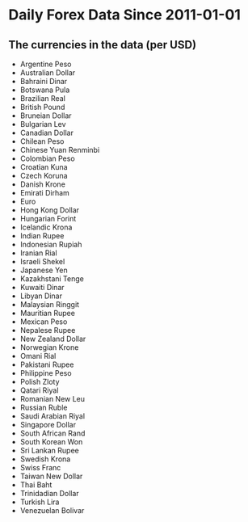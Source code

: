 # Daily Forex Data Since 2011-01-01

## The currencies in the data (per USD)
- Argentine Peso
- Australian Dollar
- Bahraini Dinar
- Botswana Pula
- Brazilian Real
- British Pound
- Bruneian Dollar
- Bulgarian Lev
- Canadian Dollar
- Chilean Peso
- Chinese Yuan Renminbi
- Colombian Peso
- Croatian Kuna
- Czech Koruna
- Danish Krone
- Emirati Dirham
- Euro
- Hong Kong Dollar
- Hungarian Forint
- Icelandic Krona
- Indian Rupee
- Indonesian Rupiah
- Iranian Rial
- Israeli Shekel
- Japanese Yen
- Kazakhstani Tenge
- Kuwaiti Dinar
- Libyan Dinar
- Malaysian Ringgit
- Mauritian Rupee
- Mexican Peso
- Nepalese Rupee
- New Zealand Dollar
- Norwegian Krone
- Omani Rial
- Pakistani Rupee
- Philippine Peso
- Polish Zloty
- Qatari Riyal
- Romanian New Leu
- Russian Ruble
- Saudi Arabian Riyal
- Singapore Dollar
- South African Rand
- South Korean Won
- Sri Lankan Rupee
- Swedish Krona
- Swiss Franc
- Taiwan New Dollar
- Thai Baht
- Trinidadian Dollar
- Turkish Lira
- Venezuelan Bolivar